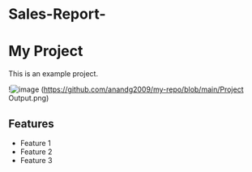 # Sales-Report-
# My Project

This is an example project.

!![image](https://github.com/anandg2009/Sales-Report-/assets/115877326/c35b126c-ae7a-4fad-ad36-a226321320be)
(https://github.com/anandg2009/my-repo/blob/main/Project Output.png)

## Features

- Feature 1
- Feature 2
- Feature 3
